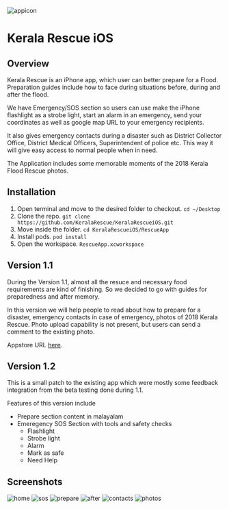 ![appicon](https://user-images.githubusercontent.com/10448770/44442270-ef5ec900-a585-11e8-9fe1-7313995c1e09.png)

# Kerala Rescue iOS

## Overview
Kerala Rescue is an iPhone app, which user can better prepare for a Flood. Preparation guides include how to face during situations before, during and after the flood.

We have Emergency/SOS section so users can use make the iPhone flashlight as a strobe light, start an alarm in an emergency, send your coordinates as well as google map URL to your emergency recipients. 

It also gives emergency contacts during a disaster such as District Collector Office, District Medical Officers, Superintendent of police etc. This way it will give easy access to normal people when in need.

The Application includes some memorable moments of the 2018 Kerala Flood Rescue photos.

## Installation
1. Open terminal and move to the desired folder to checkout. `cd ~/Desktop`
2. Clone the repo. `git clone https://github.com/KeralaRescue/KeralaRescueiOS.git`
3. Move inside the folder. `cd KeralaRescueiOS/RescueApp`
4. Install pods. `pod install`
5. Open the workspace. `RescueApp.xcworkspace`

## Version 1.1
During the Version 1.1, almost all the resuce and necessary food requirements are kind of finishing. So we decided to go with guides for preparedness and after memory. 

In this version we will help people to read about how to prepare for a disaster, emergency contacts in case of emergency, photos of 2018 Kerala Rescue. Photo upload capability is not present, but users can send a comment to the existing photo.

Appstore URL [here](https://itunes.apple.com/us/app/kerala-rescue/id1432467893). 

## Version 1.2
This is a small patch to the existing app which were mostly some feedback integration from the beta testing done during 1.1.

Features of this version include
- Prepare section content in malayalam 
- Emeregency SOS Section with tools and safety checks
    - Flashlight
    - Strobe light
    - Alarm
    - Mark as safe
    - Need Help

## Screenshots
![home](https://user-images.githubusercontent.com/10448770/45957863-e5881580-bfca-11e8-97ef-a76a779ae089.png)
![sos](https://user-images.githubusercontent.com/10448770/45957862-e5881580-bfca-11e8-957b-39674b726376.png)
![prepare](https://user-images.githubusercontent.com/10448770/45957861-e5881580-bfca-11e8-9d87-780b8a43ee49.png)
![after](https://user-images.githubusercontent.com/10448770/45957860-e5881580-bfca-11e8-8128-fa989e9f44a4.png)
![contacts](https://user-images.githubusercontent.com/10448770/45957859-e5881580-bfca-11e8-871a-0c6e1635d927.png)
![photos](https://user-images.githubusercontent.com/10448770/45957858-e4ef7f00-bfca-11e8-91c9-d697835ed41e.png)
